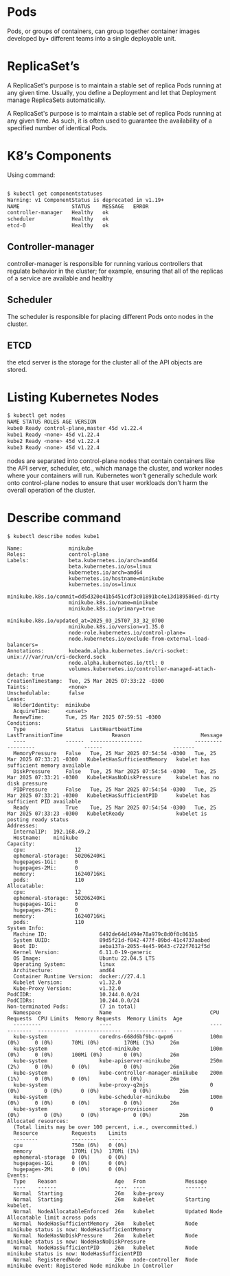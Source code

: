 # Pods

Pods, or groups of containers, can group together container images developed by•
different teams into a single deployable unit.

# ReplicaSet’s

A ReplicaSet's purpose is to maintain a stable set of replica Pods running at any given time. Usually, you define a Deployment and let that Deployment manage ReplicaSets automatically.

A ReplicaSet's purpose is to maintain a stable set of replica Pods running at any given time. As such, it is often used to guarantee the availability of a specified number of identical Pods.

# K8’s Components

Using command:

```bash

$ kubectl get componentstatuses
Warning: v1 ComponentStatus is deprecated in v1.19+
NAME                 STATUS    MESSAGE   ERROR
controller-manager   Healthy   ok
scheduler            Healthy   ok
etcd-0               Healthy   ok
```

## Controller-manager

controller-manager is responsible for running various controllers that regulate behavior in the cluster; for example, ensuring that all of the replicas of a service are available and healthy

## Scheduler

The scheduler is responsible for placing different Pods onto nodes in the cluster.

## ETCD

the etcd server is the storage for the cluster all of the API objects are stored.

# Listing Kubernetes Nodes

```bash
$ kubectl get nodes
NAME STATUS ROLES AGE VERSION
kube0 Ready control-plane,master 45d v1.22.4
kube1 Ready <none> 45d v1.22.4
kube2 Ready <none> 45d v1.22.4
kube3 Ready <none> 45d v1.22.4
```

nodes are separated into control-plane nodes that contain containers like the API server,
scheduler, etc., which manage the cluster, and worker nodes where your containers
will run. Kubernetes won’t generally schedule work onto control-plane nodes to
ensure that user workloads don’t harm the overall operation of the cluster.

# Describe command

```
$ kubectl describe nodes kube1

Name:               minikube
Roles:              control-plane
Labels:             beta.kubernetes.io/arch=amd64
                    beta.kubernetes.io/os=linux
                    kubernetes.io/arch=amd64
                    kubernetes.io/hostname=minikube
                    kubernetes.io/os=linux
                    minikube.k8s.io/commit=dd5d320e41b5451cdf3c01891bc4e13d189586ed-dirty
                    minikube.k8s.io/name=minikube
                    minikube.k8s.io/primary=true
                    minikube.k8s.io/updated_at=2025_03_25T07_33_32_0700
                    minikube.k8s.io/version=v1.35.0
                    node-role.kubernetes.io/control-plane=
                    node.kubernetes.io/exclude-from-external-load-balancers=
Annotations:        kubeadm.alpha.kubernetes.io/cri-socket: unix:///var/run/cri-dockerd.sock
                    node.alpha.kubernetes.io/ttl: 0
                    volumes.kubernetes.io/controller-managed-attach-detach: true
CreationTimestamp:  Tue, 25 Mar 2025 07:33:22 -0300
Taints:             <none>
Unschedulable:      false
Lease:
  HolderIdentity:  minikube
  AcquireTime:     <unset>
  RenewTime:       Tue, 25 Mar 2025 07:59:51 -0300
Conditions:
  Type             Status  LastHeartbeatTime                 LastTransitionTime                Reason                       Message
  ----             ------  -----------------                 ------------------                ------                       -------
  MemoryPressure   False   Tue, 25 Mar 2025 07:54:54 -0300   Tue, 25 Mar 2025 07:33:21 -0300   KubeletHasSufficientMemory   kubelet has sufficient memory available
  DiskPressure     False   Tue, 25 Mar 2025 07:54:54 -0300   Tue, 25 Mar 2025 07:33:21 -0300   KubeletHasNoDiskPressure     kubelet has no disk pressure
  PIDPressure      False   Tue, 25 Mar 2025 07:54:54 -0300   Tue, 25 Mar 2025 07:33:21 -0300   KubeletHasSufficientPID      kubelet has sufficient PID available
  Ready            True    Tue, 25 Mar 2025 07:54:54 -0300   Tue, 25 Mar 2025 07:33:23 -0300   KubeletReady                 kubelet is posting ready status
Addresses:
  InternalIP:  192.168.49.2
  Hostname:    minikube
Capacity:
  cpu:                12
  ephemeral-storage:  50206240Ki
  hugepages-1Gi:      0
  hugepages-2Mi:      0
  memory:             16240716Ki
  pods:               110
Allocatable:
  cpu:                12
  ephemeral-storage:  50206240Ki
  hugepages-1Gi:      0
  hugepages-2Mi:      0
  memory:             16240716Ki
  pods:               110
System Info:
  Machine ID:                 6492de64d1494e78a979c8d0f8c861b5
  System UUID:                89d5f21d-f842-477f-89bd-41c4737aabed
  Boot ID:                    aeba137a-2055-4e45-9643-c722f7612f5d
  Kernel Version:             6.11.0-19-generic
  OS Image:                   Ubuntu 22.04.5 LTS
  Operating System:           linux
  Architecture:               amd64
  Container Runtime Version:  docker://27.4.1
  Kubelet Version:            v1.32.0
  Kube-Proxy Version:         v1.32.0
PodCIDR:                      10.244.0.0/24
PodCIDRs:                     10.244.0.0/24
Non-terminated Pods:          (7 in total)
  Namespace                   Name                                CPU Requests  CPU Limits  Memory Requests  Memory Limits  Age
  ---------                   ----                                ------------  ----------  ---------------  -------------  ---
  kube-system                 coredns-668d6bf9bc-qwpm6            100m (0%)     0 (0%)      70Mi (0%)        170Mi (1%)     26m
  kube-system                 etcd-minikube                       100m (0%)     0 (0%)      100Mi (0%)       0 (0%)         26m
  kube-system                 kube-apiserver-minikube             250m (2%)     0 (0%)      0 (0%)           0 (0%)         26m
  kube-system                 kube-controller-manager-minikube    200m (1%)     0 (0%)      0 (0%)           0 (0%)         26m
  kube-system                 kube-proxy-q2mjs                    0 (0%)        0 (0%)      0 (0%)           0 (0%)         26m
  kube-system                 kube-scheduler-minikube             100m (0%)     0 (0%)      0 (0%)           0 (0%)         26m
  kube-system                 storage-provisioner                 0 (0%)        0 (0%)      0 (0%)           0 (0%)         26m
Allocated resources:
  (Total limits may be over 100 percent, i.e., overcommitted.)
  Resource           Requests    Limits
  --------           --------    ------
  cpu                750m (6%)   0 (0%)
  memory             170Mi (1%)  170Mi (1%)
  ephemeral-storage  0 (0%)      0 (0%)
  hugepages-1Gi      0 (0%)      0 (0%)
  hugepages-2Mi      0 (0%)      0 (0%)
Events:
  Type    Reason                   Age   From             Message
  ----    ------                   ----  ----             -------
  Normal  Starting                 26m   kube-proxy       
  Normal  Starting                 26m   kubelet          Starting kubelet.
  Normal  NodeAllocatableEnforced  26m   kubelet          Updated Node Allocatable limit across pods
  Normal  NodeHasSufficientMemory  26m   kubelet          Node minikube status is now: NodeHasSufficientMemory
  Normal  NodeHasNoDiskPressure    26m   kubelet          Node minikube status is now: NodeHasNoDiskPressure
  Normal  NodeHasSufficientPID     26m   kubelet          Node minikube status is now: NodeHasSufficientPID
  Normal  RegisteredNode           26m   node-controller  Node minikube event: Registered Node minikube in Controller
```